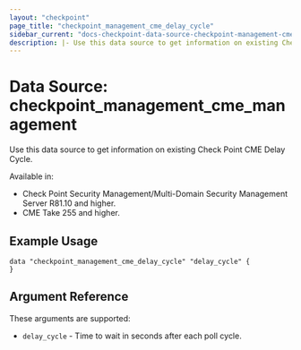 ```yaml
---
layout: "checkpoint"
page_title: "checkpoint_management_cme_delay_cycle"
sidebar_current: "docs-checkpoint-data-source-checkpoint-management-cme-delay-cycle"
description: |- Use this data source to get information on existing Check Point CME Delay Cycle.
---
```


# Data Source: checkpoint_management_cme_management

Use this data source to get information on existing Check Point CME Delay Cycle.

Available in:

- Check Point Security Management/Multi-Domain Security Management Server R81.10 and higher.
- CME Take 255 and higher.

## Example Usage

```hcl
data "checkpoint_management_cme_delay_cycle" "delay_cycle" {
}
```

## Argument Reference

These arguments are supported:

* `delay_cycle` - Time to wait in seconds after each poll cycle.
